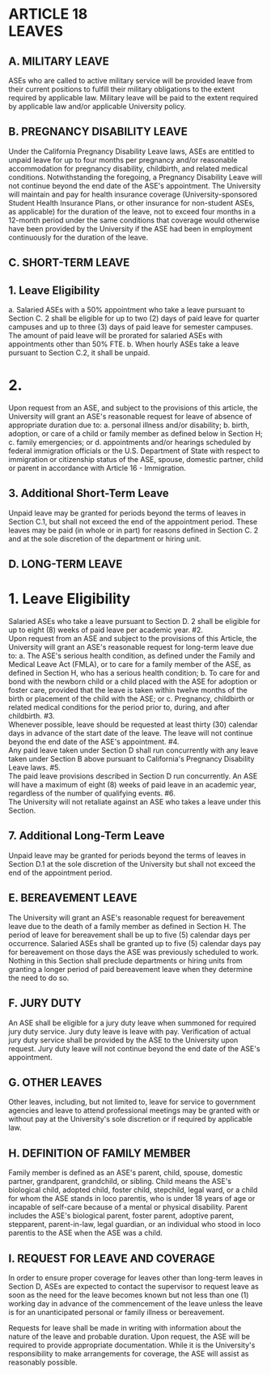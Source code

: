 # ARTICLE 18 <br> LEAVES 

## A. MILITARY LEAVE

ASEs who are called to active military service will be provided leave from their current positions to fulfill their military obligations to the extent required by applicable law. Military leave will be paid to the extent required by applicable law and/or applicable University policy.

## B. PREGNANCY DISABILITY LEAVE

Under the California Pregnancy Disability Leave laws, ASEs are entitled to unpaid leave for up to four months per pregnancy and/or reasonable accommodation for pregnancy disability, childbirth, and related medical conditions. Notwithstanding the foregoing, a Pregnancy Disability Leave will not continue beyond the end date of the ASE's appointment. The University will maintain and pay for health insurance coverage (University-sponsored Student Health Insurance Plans, or other insurance for non-student ASEs, as applicable) for the duration of the leave, not to exceed four months in a 12-month period under the same conditions that coverage would otherwise have been provided by the University if the ASE had been in employment continuously for the duration of the leave.

## C. SHORT-TERM LEAVE

## 1. Leave Eligibility

a. Salaried ASEs with a $50 \%$ appointment who take a leave pursuant to Section C. 2 shall be eligible for up to two (2) days of paid leave for quarter campuses and up to three (3) days of paid leave for semester campuses. The amount of paid leave will be prorated for salaried ASEs with appointments other than $50 \%$ FTE.
b. When hourly ASEs take a leave pursuant to Section C.2, it shall be unpaid.
# 2. 
Upon request from an ASE, and subject to the provisions of this article, the University will grant an ASE's reasonable request for leave of absence of appropriate duration due to:
a. personal illness and/or disability;
b. birth, adoption, or care of a child or family member as defined below in Section H;
c. family emergencies; or
d. appointments and/or hearings scheduled by federal immigration officials or the U.S. Department of State with respect to immigration or citizenship status of the ASE, spouse, domestic partner, child or parent in accordance with Article 16 - Immigration.

## 3. Additional Short-Term Leave

Unpaid leave may be granted for periods beyond the terms of leaves in Section C.1, but shall not exceed the end of the appointment period. These leaves may be paid (in whole or in part) for reasons defined in Section C. 2 and at the sole discretion of the department or hiring unit.

## D. LONG-TERM LEAVE

# 1. Leave Eligibility

Salaried ASEs who take a leave pursuant to Section D. 2 shall be eligible for up to eight (8) weeks of paid leave per academic year.
#2.  
Upon request from an ASE and subject to the provisions of this Article, the University will grant an ASE's reasonable request for long-term leave due to:
a. The ASE's serious health condition, as defined under the Family and Medical Leave Act (FMLA), or to care for a family member of the ASE, as defined in Section H, who has a serious health condition;
b. To care for and bond with the newborn child or a child placed with the ASE for adoption or foster care, provided that the leave is taken within twelve months of the birth or placement of the child with the ASE; or
c. Pregnancy, childbirth or related medical conditions for the period prior to, during, and after childbirth.
#3.  
Whenever possible, leave should be requested at least thirty (30) calendar days in advance of the start date of the leave. The leave will not continue beyond the end date of the ASE's appointment.
#4.  
Any paid leave taken under Section D shall run concurrently with any leave taken under Section B above pursuant to California's Pregnancy Disability Leave laws.
#5.  
The paid leave provisions described in Section D run concurrently. An ASE will have a maximum of eight (8) weeks of paid leave in an academic year, regardless of the number of qualifying events.
#6.  
The University will not retaliate against an ASE who takes a leave under this Section.

## 7. Additional Long-Term Leave

Unpaid leave may be granted for periods beyond the terms of leaves in Section D.1 at the sole discretion of the University but shall not exceed the end of the appointment period.

## E. BEREAVEMENT LEAVE

The University will grant an ASE's reasonable request for bereavement leave due to the death of a family member as defined in Section H. The period of leave for bereavement shall be up to five (5) calendar days per occurrence. Salaried ASEs shall be granted up to five (5) calendar days pay for bereavement on those days the ASE was previously scheduled to work. Nothing in this Section shall preclude departments or hiring units from granting a longer period of paid bereavement leave when they determine the need to do so.

## F. JURY DUTY

An ASE shall be eligible for a jury duty leave when summoned for required jury duty service. Jury duty leave is leave with pay. Verification of actual jury duty service shall be provided by the ASE to the University upon request. Jury duty leave will not continue beyond the end date of the ASE's appointment.

## G. OTHER LEAVES

Other leaves, including, but not limited to, leave for service to government agencies and leave to attend professional meetings may be granted with or without pay at the University's sole discretion or if required by applicable law.

## H. DEFINITION OF FAMILY MEMBER

Family member is defined as an ASE's parent, child, spouse, domestic partner, grandparent, grandchild, or sibling. Child means the ASE's biological child, adopted child, foster child, stepchild, legal ward, or a child for whom the ASE stands in loco parentis, who is under 18 years of age or incapable of self-care because of a mental or physical disability. Parent includes the ASE's biological parent, foster parent, adoptive parent, stepparent, parent-in-law, legal guardian, or an individual who stood in loco parentis to the ASE when the ASE was a child.

## I. REQUEST FOR LEAVE AND COVERAGE

In order to ensure proper coverage for leaves other than long-term leaves in Section D, ASEs are expected to contact the supervisor to request leave as soon as the need for the leave becomes known but not less than one (1) working day in advance of the commencement of the leave unless the leave is for an unanticipated personal or family illness or bereavement.

Requests for leave shall be made in writing with information about the nature of the leave and probable duration. Upon request, the ASE will be required to provide appropriate documentation. While it is the University's responsibility to make arrangements for coverage, the ASE will assist as reasonably possible.

